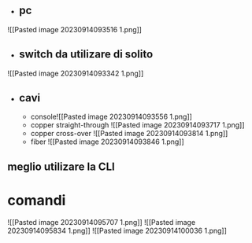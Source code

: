 - ## pc

![[Pasted image 20230914093516 1.png]]

- ## switch da utilizare di solito

![[Pasted image 20230914093342 1.png]]

- ## cavi
  - console![[Pasted image 20230914093556 1.png]]
  - copper straight-through ![[Pasted image 20230914093717 1.png]]
  - copper cross-over ![[Pasted image 20230914093814 1.png]]
  - fiber ![[Pasted image 20230914093846 1.png]]

## meglio utilizare la CLI

# comandi

![[Pasted image 20230914095707 1.png]]
![[Pasted image 20230914095834 1.png]]
![[Pasted image 20230914100036 1.png]]
